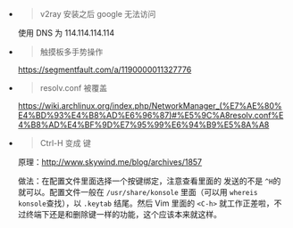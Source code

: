 - > v2ray 安装之后 google 无法访问

  使用 DNS 为 114.114.114.114

- > 触摸板多手势操作

  https://segmentfault.com/a/1190000011327776

- > resolv.conf 被覆盖

  https://wiki.archlinux.org/index.php/NetworkManager_(%E7%AE%80%E4%BD%93%E4%B8%AD%E6%96%87)#%E5%9C%A8resolv.conf%E4%B8%AD%E4%BF%9D%E7%95%99%E6%94%B9%E5%8A%A8

- > Ctrl-H 变成 <BS>键

  原理：http://www.skywind.me/blog/archives/1857

  做法：在配置文件里面选择一个按键绑定，注意查看里面的 <BS> 发送的不是 `^H`的就可以。配置文件一般在 `/usr/share/konsole` 里面（可以用 `whereis konsole`查找），以 `.keytab` 结尾。然后 Vim 里面的 `<C-h>` 就工作正差啦，不过终端下还是和删除键一样的功能，这个应该本来就这样。
